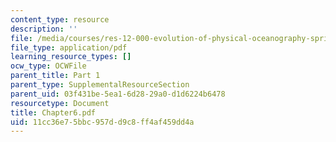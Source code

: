 ```yaml
---
content_type: resource
description: ''
file: /media/courses/res-12-000-evolution-of-physical-oceanography-spring-2007/11cc36e75bbc957dd9c8ff4af459dd4a_Chapter6.pdf
file_type: application/pdf
learning_resource_types: []
ocw_type: OCWFile
parent_title: Part 1
parent_type: SupplementalResourceSection
parent_uid: 03f431be-5ea1-6d28-29a0-d1d6224b6478
resourcetype: Document
title: Chapter6.pdf
uid: 11cc36e7-5bbc-957d-d9c8-ff4af459dd4a
---
```

